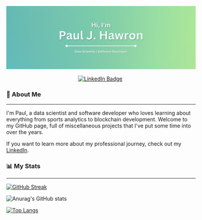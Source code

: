 ![Paul's GitHub Banner](./GitHubHeader.png)

<div align = "center">

[![LinkedIn Badge](https://img.shields.io/badge/LinkedIn-Profile-informational?style=for-the-badge&logo=linkedin&logoColor=white&color=0D76A8)](https://www.linkedin.com/in/pauljhawron/) 
<img src="https://komarev.com/ghpvc/?username=pauljhawron&style=for-the-badge&color=blue" alt=""/>

</div>

### 👋 About Me
---


I'm Paul, a data scientist and software developer who loves learning about everything from sports analytics to blockchain development. Welcome to my GitHub page, full of miscellaneous projects that I've put some time into over the years. 

If you want to learn more about my professional journey, check out my [LinkedIn](https://www.linkedin.com/in/pauljhawron/).


### 📊 My Stats
---


[![GitHub Streak](http://github-readme-streak-stats.herokuapp.com?user=pauljhawron&theme=great-gatsby)](https://git.io/streak-stats)

![Anurag's GitHub stats](https://github-readme-stats.vercel.app/api?username=pauljhawron&show_icons=true&theme=great-gatsby)

[![Top Langs](https://github-readme-stats.vercel.app/api/top-langs/?username=pauljhawron&layout=compact&theme=great-gatsby)](https://github.com/anuraghazra/github-readme-stats)

